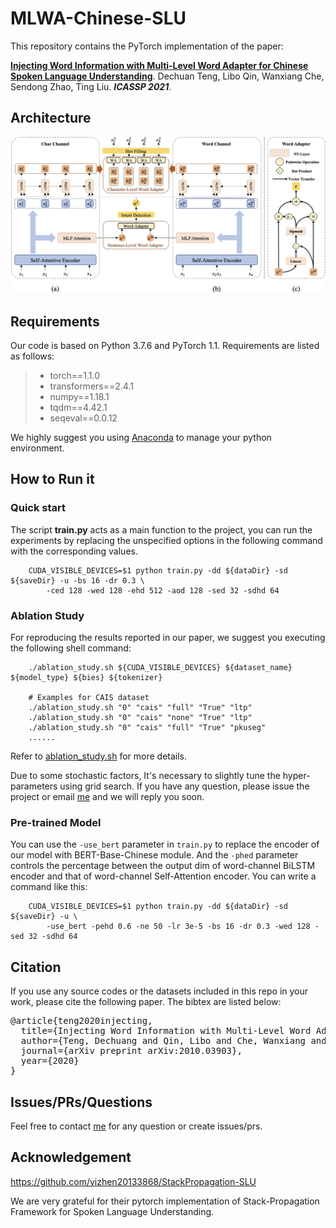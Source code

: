 # MLWA-Chinese-SLU

This repository contains the PyTorch implementation of the paper: 

**[Injecting Word Information with Multi-Level Word Adapter for Chinese Spoken Language Understanding](https://arxiv.org/abs/2010.03903)**. 
Dechuan Teng, Libo Qin, Wanxiang Che, Sendong Zhao, Ting Liu. 
***ICASSP 2021***.

## Architecture

<img src="img/Model_Overview.png">

## Requirements
Our code is based on Python 3.7.6 and PyTorch 1.1. Requirements are listed as follows:
> - torch==1.1.0
> - transformers==2.4.1
> - numpy==1.18.1
> - tqdm==4.42.1
> - seqeval==0.0.12

We highly suggest you using [Anaconda](https://www.anaconda.com) to manage your python environment.

## How to Run it

### Quick start
The script **train.py** acts as a main function to the project, you can run the experiments by replacing the unspecified options in the following command with the corresponding values.

```shell
    CUDA_VISIBLE_DEVICES=$1 python train.py -dd ${dataDir} -sd ${saveDir} -u -bs 16 -dr 0.3 \ 
        -ced 128 -wed 128 -ehd 512 -aod 128 -sed 32 -sdhd 64
```

### Ablation Study

For reproducing the results reported in our paper, we suggest you executing the following shell command:

```shell
    ./ablation_study.sh ${CUDA_VISIBLE_DEVICES} ${dataset_name} ${model_type} ${bies} ${tokenizer}
    
    # Examples for CAIS dataset
    ./ablation_study.sh "0" "cais" "full" "True" "ltp"
    ./ablation_study.sh "0" "cais" "none" "True" "ltp"
    ./ablation_study.sh "0" "cais" "full" "True" "pkuseg"
    ......
```

Refer to [ablation_study.sh](ablation_study.sh) for more details.

Due to some stochastic factors, It's necessary to slightly tune the hyper-parameters using grid search. If you have any question, please issue the project or email [me](mailto:dcteng@ir.hit.edu.cn) and we will reply you soon.

### Pre-trained Model

You can use the `-use_bert` parameter in `train.py` to replace the encoder of our model with BERT-Base-Chinese module. And the `-phed` parameter controls the percentage between the output dim of word-channel BiLSTM encoder and that of word-channel Self-Attention encoder. You can write a command like this:

```shell
    CUDA_VISIBLE_DEVICES=$1 python train.py -dd ${dataDir} -sd ${saveDir} -u \ 
        -use_bert -pehd 0.6 -ne 50 -lr 3e-5 -bs 16 -dr 0.3 -wed 128 -sed 32 -sdhd 64
```

## Citation

If you use any source codes or the datasets included in this repo in your work, please cite the following paper. The bibtex are listed below:
<pre>
@article{teng2020injecting,
  title={Injecting Word Information with Multi-Level Word Adapter for Chinese Spoken Language Understanding},
  author={Teng, Dechuang and Qin, Libo and Che, Wanxiang and Zhao, Sendong and Liu, Ting},
  journal={arXiv preprint arXiv:2010.03903},
  year={2020}
}
</pre>

## Issues/PRs/Questions 

Feel free to contact [me](mailto:dcteng@ir.hit.edu.cn) for any question or create issues/prs.

## Acknowledgement

https://github.com/yizhen20133868/StackPropagation-SLU

We are very grateful for their pytorch implementation of Stack-Propagation Framework for Spoken Language Understanding.
